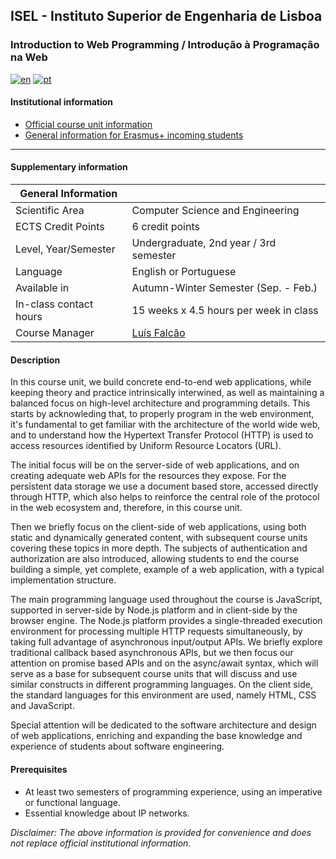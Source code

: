 ## ISEL - Instituto Superior de Engenharia de Lisboa
### Introduction to Web Programming / Introdução à Programação na Web
[![en](https://img.shields.io/badge/lang-en-red.svg)](https://github.com/isel-leic-ipw)
[![pt](https://img.shields.io/badge/lang-pt-green.svg)](https://github.com/isel-leic-ipw/.github/blob/main/profile/README.pt.md)

#### Institutional information
* [Official course unit information](https://www.isel.pt/en/leic/introduction-internet-programming)
* [General information for Erasmus+ incoming students](https://www.isel.pt/en/ensino/programas-de-mobilidade/erasmus-alunos-incoming/informacoes-gerais)

---

#### Supplementary information

| General Information    |                                           |
|------------------------|-------------------------------------------|
| Scientific Area        | Computer Science and Engineering          |
| ECTS Credit Points     | 6 credit points                           |
| Level, Year/Semester   | Undergraduate, 2nd year / 3rd semester    |
| Language               | English or Portuguese                     |
| Available in           | Autumn-Winter Semester (Sep. - Feb.)      |
| In-class contact hours | 15 weeks x 4.5 hours per week in class    |
| Course Manager         | [Luís Falcão](mailto:luis.falcao@isel.pt) |

#### Description

In this course unit, we build concrete end-to-end web applications, while keeping theory and practice intrinsically interwined, as well as maintaining a balanced focus on high-level architecture and programming details. This starts by acknowleding that, to properly program in the web environment, it's fundamental to get familiar with the architecture of the world wide web, and to understand how the Hypertext Transfer Protocol (HTTP) is used to access resources identified by Uniform Resource Locators (URL).

The initial focus will be on the server-side of web applications, and on creating adequate web APIs for the resources they expose. For the persistent data storage we use a document based store, accessed directly through HTTP, which also helps to reinforce the central role of the protocol in the web ecosystem and, therefore, in this course unit.

Then we briefly focus on the client-side of web applications, using both static and dynamically generated content, with subsequent course units covering these topics in more depth. The subjects of authentication and authorization are also introduced, allowing students to end the course building a simple, yet complete, example of a web application, with a typical implementation structure.

The main programming language used throughout the course is JavaScript, supported in server-side by Node.js platform and in client-side by the browser engine. The Node.js platform provides a single-threaded execution environment for processing multiple HTTP requests simultaneously, by taking full advantage of asynchronous input/output APIs. We briefly explore traditional callback based asynchronous APIs, but we then focus our attention on promise based APIs and on the async/await syntax, which will serve as a base for subsequent course units that will discuss and use similar constructs in different programming languages. On the client side, the standard languages for this environment are used, namely HTML, CSS and JavaScript.

Special attention will be dedicated to the software architecture and design of web applications, enriching and expanding the base knowledge and experience of students about software engineering.


#### Prerequisites

* At least two semesters of programming experience, using an imperative or functional language.
* Essential knowledge about IP networks.

*Disclaimer: The above information is provided for convenience and does not replace official institutional information.*
